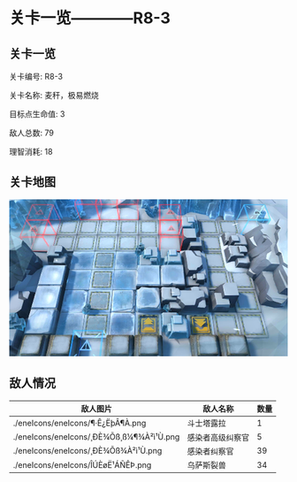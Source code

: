 # 关卡一览————R8-3


## 关卡一览

关卡编号: R8-3

关卡名称: 麦秆，极易燃烧

目标点生命值: 3

敌人总数: 79

理智消耗: 18


## 关卡地图
![R8-3](./oprMap/R8-3.png)

## 敌人情况

| 敌人图片 | 敌人名称 | 数量  |
|---------|-----|-----|
| ./eneIcons/eneIcons/¶·Ê¿ËþÂ¶À­.png| 斗士塔露拉  |   1  |
| ./eneIcons/eneIcons/¸ÐÈ¾Õß¸ß¼¶¾À²ì¹Ù.png| 感染者高级纠察官  |   5  |
| ./eneIcons/eneIcons/¸ÐÈ¾Õß¾À²ì¹Ù.png| 感染者纠察官  |   39  |
| ./eneIcons/eneIcons/ÎÚÈøË¹ÁÑÊÞ.png| 乌萨斯裂兽  |   34  |
